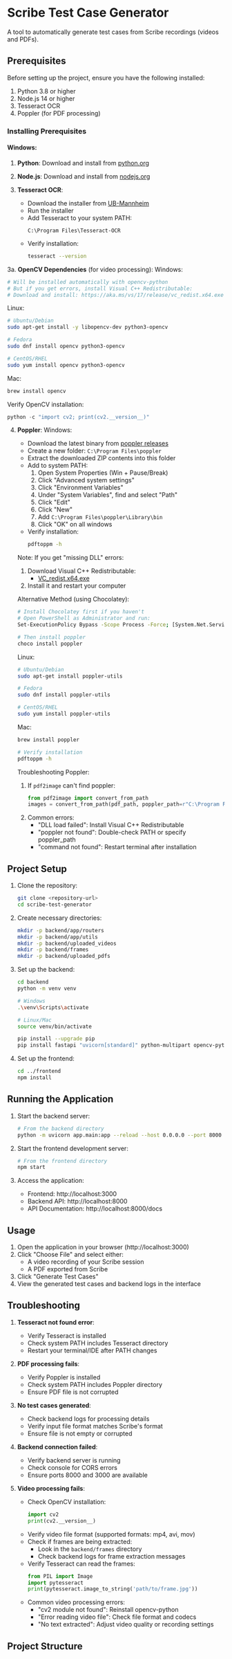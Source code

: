 # Scribe Test Case Generator

A tool to automatically generate test cases from Scribe recordings (videos and PDFs).

## Prerequisites

Before setting up the project, ensure you have the following installed:

1. Python 3.8 or higher
2. Node.js 14 or higher
3. Tesseract OCR
4. Poppler (for PDF processing)

### Installing Prerequisites

#### Windows:

1. **Python**: Download and install from [python.org](https://www.python.org/downloads/)

2. **Node.js**: Download and install from [nodejs.org](https://nodejs.org/)

3. **Tesseract OCR**:
   - Download the installer from [UB-Mannheim](https://github.com/UB-Mannheim/tesseract/wiki)
   - Run the installer
   - Add Tesseract to your system PATH:
     ```
     C:\Program Files\Tesseract-OCR
     ```
   - Verify installation:
     ```bash
     tesseract --version
     ```

3a. **OpenCV Dependencies** (for video processing):
   Windows:
   ```bash
   # Will be installed automatically with opencv-python
   # But if you get errors, install Visual C++ Redistributable:
   # Download and install: https://aka.ms/vs/17/release/vc_redist.x64.exe
   ```

   Linux:
   ```bash
   # Ubuntu/Debian
   sudo apt-get install -y libopencv-dev python3-opencv

   # Fedora
   sudo dnf install opencv python3-opencv

   # CentOS/RHEL
   sudo yum install opencv python3-opencv
   ```

   Mac:
   ```bash
   brew install opencv
   ```

   Verify OpenCV installation:
   ```python
   python -c "import cv2; print(cv2.__version__)"
   ```

4. **Poppler**:
   Windows:
   - Download the latest binary from [poppler releases](https://github.com/oschwartz10612/poppler-windows/releases/)
   - Create a new folder: `C:\Program Files\poppler`
   - Extract the downloaded ZIP contents into this folder
   - Add to system PATH:
     1. Open System Properties (Win + Pause/Break)
     2. Click "Advanced system settings"
     3. Click "Environment Variables"
     4. Under "System Variables", find and select "Path"
     5. Click "Edit"
     6. Click "New"
     7. Add `C:\Program Files\poppler\Library\bin`
     8. Click "OK" on all windows
   - Verify installation:
     ```bash
     pdftoppm -h
     ```
   
   Note: If you get "missing DLL" errors:
   1. Download Visual C++ Redistributable:
      - [VC_redist.x64.exe](https://aka.ms/vs/17/release/vc_redist.x64.exe)
   2. Install it and restart your computer

   Alternative Method (using Chocolatey):
   ```bash
   # Install Chocolatey first if you haven't
   # Open PowerShell as Administrator and run:
   Set-ExecutionPolicy Bypass -Scope Process -Force; [System.Net.ServicePointManager]::SecurityProtocol = [System.Net.ServicePointManager]::SecurityProtocol -bor 3072; iex ((New-Object System.Net.WebClient).DownloadString('https://community.chocolatey.org/install.ps1'))

   # Then install poppler
   choco install poppler
   ```

   Linux:
   ```bash
   # Ubuntu/Debian
   sudo apt-get install poppler-utils

   # Fedora
   sudo dnf install poppler-utils

   # CentOS/RHEL
   sudo yum install poppler-utils
   ```

   Mac:
   ```bash
   brew install poppler
   
   # Verify installation
   pdftoppm -h
   ```

   Troubleshooting Poppler:
   1. If `pdf2image` can't find poppler:
      ```python
      from pdf2image import convert_from_path
      images = convert_from_path(pdf_path, poppler_path=r"C:\Program Files\poppler\Library\bin")
      ```
   2. Common errors:
      - "DLL load failed": Install Visual C++ Redistributable
      - "poppler not found": Double-check PATH or specify poppler_path
      - "command not found": Restart terminal after installation

## Project Setup

1. Clone the repository:
   ```bash
   git clone <repository-url>
   cd scribe-test-generator
   ```

2. Create necessary directories:
   ```bash
   mkdir -p backend/app/routers
   mkdir -p backend/app/utils
   mkdir -p backend/uploaded_videos
   mkdir -p backend/frames
   mkdir -p backend/uploaded_pdfs
   ```

3. Set up the backend:
   ```bash
   cd backend
   python -m venv venv

   # Windows
   .\venv\Scripts\activate

   # Linux/Mac
   source venv/bin/activate

   pip install --upgrade pip
   pip install fastapi "uvicorn[standard]" python-multipart opencv-python pytesseract pillow PyPDF2 pdf2image
   ```

4. Set up the frontend:
   ```bash
   cd ../frontend
   npm install
   ```

## Running the Application

1. Start the backend server:
   ```bash
   # From the backend directory
   python -m uvicorn app.main:app --reload --host 0.0.0.0 --port 8000
   ```

2. Start the frontend development server:
   ```bash
   # From the frontend directory
   npm start
   ```

3. Access the application:
   - Frontend: http://localhost:3000
   - Backend API: http://localhost:8000
   - API Documentation: http://localhost:8000/docs

## Usage

1. Open the application in your browser (http://localhost:3000)
2. Click "Choose File" and select either:
   - A video recording of your Scribe session
   - A PDF exported from Scribe
3. Click "Generate Test Cases"
4. View the generated test cases and backend logs in the interface

## Troubleshooting

1. **Tesseract not found error**:
   - Verify Tesseract is installed
   - Check system PATH includes Tesseract directory
   - Restart your terminal/IDE after PATH changes

2. **PDF processing fails**:
   - Verify Poppler is installed
   - Check system PATH includes Poppler directory
   - Ensure PDF file is not corrupted

3. **No test cases generated**:
   - Check backend logs for processing details
   - Verify input file format matches Scribe's format
   - Ensure file is not empty or corrupted

4. **Backend connection failed**:
   - Verify backend server is running
   - Check console for CORS errors
   - Ensure ports 8000 and 3000 are available

5. **Video processing fails**:
   - Check OpenCV installation:
     ```python
     import cv2
     print(cv2.__version__)
     ```
   - Verify video file format (supported formats: mp4, avi, mov)
   - Check if frames are being extracted:
     - Look in the `backend/frames` directory
     - Check backend logs for frame extraction messages
   - Verify Tesseract can read the frames:
     ```python
     from PIL import Image
     import pytesseract
     print(pytesseract.image_to_string('path/to/frame.jpg'))
     ```
   - Common video processing errors:
     - "cv2 module not found": Reinstall opencv-python
     - "Error reading video file": Check file format and codecs
     - "No text extracted": Adjust video quality or recording settings

## Project Structure 